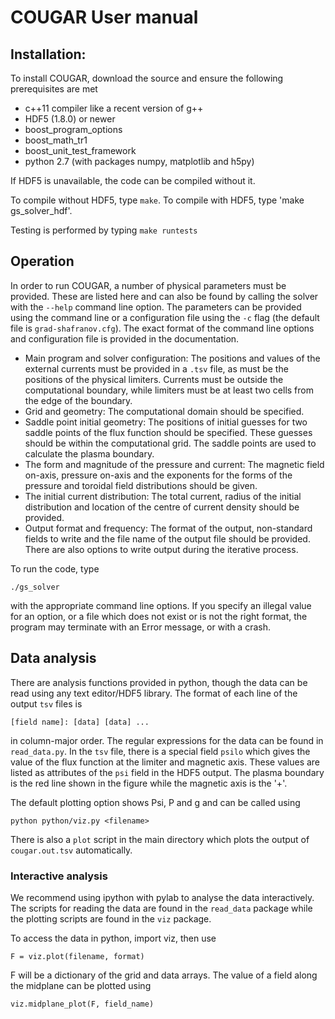 COUGAR User manual
==================


Installation:
-------------------------
To install COUGAR, download the source and ensure the following prerequisites are met

* c++11 compiler like a recent version of g++
* HDF5 (1.8.0) or newer
* boost_program_options
* boost_math_tr1
* boost_unit_test_framework
* python 2.7 (with packages numpy, matplotlib and h5py)

If HDF5 is unavailable, the code can be compiled without it. 

To compile without HDF5, type `make`. To compile with HDF5, type 'make gs_solver_hdf'. 

Testing is performed by typing `make runtests` 

Operation
-----------

In order to run COUGAR, a number of physical parameters must be provided. These are listed here and can also be found by calling the solver with the `--help` command line option. The parameters can be provided using the command line or a configuration file using the `-c` flag (the default file is `grad-shafranov.cfg`). The exact format of the command line options and configuration file is provided in the documentation.

* Main program and solver configuration: The positions and values of the external currents must be provided in a `.tsv` file, as must be the positions of the physical limiters. Currents must be outside the computational boundary, while limiters must be at least two cells from the edge of the boundary.
* Grid and geometry: The computational domain should be specified.
* Saddle point initial geometry: The positions of initial guesses for two saddle points of the flux function should be specified. These guesses should be within the computational grid. The saddle points are used to calculate the plasma boundary.
* The form and magnitude of the pressure and current: The magnetic field on-axis, pressure on-axis and the exponents for the forms of the pressure and toroidal field distributions should be given. 
* The initial current distribution: The total current, radius of the initial distribution and location of the centre of current density should be provided. 
* Output format and frequency: The format of the output, non-standard fields to write and the file name of the output file should be provided. There are also options to write output during the iterative process. 

To run the code, type 

    ./gs_solver

with the appropriate command line options. If you specify an illegal value for an option, or a file which does not exist or is not the right format, the program may terminate with an Error message, or with a crash.


Data analysis
-------------------------

There are analysis functions provided in python, though the data can be read using any text editor/HDF5 library. The format of each line of the output `tsv` files is
    
    [field name]: [data] [data] ... 
    
in column-major order. The regular expressions for the data can be found in `read_data.py`. In the `tsv` file, there is a special field `psilo` which gives the value of the flux function at the limiter and magnetic axis. These values are listed as attributes of the `psi` field in the HDF5 output. The plasma boundary is the red line shown in the figure while the magnetic axis is the '+'. 

The default plotting option shows Psi, P and g and can be called using 

    python python/viz.py <filename> 
    
There is also a `plot` script in the main directory which plots the output of `cougar.out.tsv` automatically. 

### Interactive analysis

We recommend using ipython with pylab to analyse the data interactively. The scripts for reading the data are found in the `read_data` package while the plotting scripts are found in the `viz` package. 
    
To access the data in python, import viz, then use

    F = viz.plot(filename, format)

F will be a dictionary of the grid and data arrays. The value of a field along the midplane can be plotted using 

    viz.midplane_plot(F, field_name)
